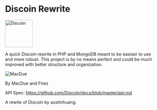 # Discoin Rewrite

<img alt="Discoin" src="http://i.imgur.com/OmUsKyu.png" width="90">

A quick Discoin rewrite in PHP and MongoDB meant to be easiser to use and more robust.
This project is by no means perfect and could be much improved with better structure and organization.

![MacDue](http://i.imgur.com/TqlK5eg.gif)

By MacDue and Fires

API Spec: https://github.com/Discoin/docs/blob/master/api.md

A rewite of Discoin by austinhuang.
